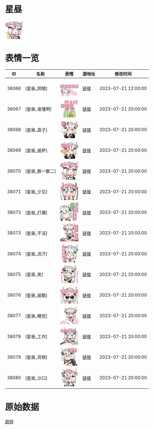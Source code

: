 # 星昼

<img src="./cover.png" height="60" alt="cover" />

# 表情一览

|ID|名称|表情|源地址|修改时间|
|----|----|----|----|----|
|38066|[星昼_阴暗]|<img src="./pic/038066_%5B星昼_阴暗%5D.png" height="60" alt="阴暗"/>|[链接](https://i0.hdslb.com/bfs/garb/4b7f53bcdd5d39abc1b976dbed0abd08687f71fd.png)|2023-07-21 12:00:00|
|38067|[星昼_谁懂啊]|<img src="./pic/038067_%5B星昼_谁懂啊%5D.png" height="60" alt="谁懂啊"/>|[链接](https://i0.hdslb.com/bfs/garb/62ebcc18d5a0430f58c63cff57e9ba576db3c5bd.png)|2023-07-21 20:00:00|
|38068|[星昼_盘子]|<img src="./pic/038068_%5B星昼_盘子%5D.png" height="60" alt="盘子"/>|[链接](https://i0.hdslb.com/bfs/garb/38e1df9a829608f6b79c4535a5231648edeaa843.png)|2023-07-21 20:00:00|
|38069|[星昼_披萨]|<img src="./pic/038069_%5B星昼_披萨%5D.png" height="60" alt="披萨"/>|[链接](https://i0.hdslb.com/bfs/garb/bcbc451f7376504c3c8010bcea0488dcfd3fccdc.png)|2023-07-21 20:00:00|
|38070|[星昼_数一数二]|<img src="./pic/038070_%5B星昼_数一数二%5D.png" height="60" alt="数一数二"/>|[链接](https://i0.hdslb.com/bfs/garb/a8e99594e160d9b249f02a06869d8e317d37b8f7.png)|2023-07-21 20:00:00|
|38071|[星昼_少见]|<img src="./pic/038071_%5B星昼_少见%5D.png" height="60" alt="少见"/>|[链接](https://i0.hdslb.com/bfs/garb/7f4682d79e3de9e01c8c6fe3d31c8ea5d63b9bbb.png)|2023-07-21 20:00:00|
|38072|[星昼_打爆]|<img src="./pic/038072_%5B星昼_打爆%5D.png" height="60" alt="打爆"/>|[链接](https://i0.hdslb.com/bfs/garb/8581203d9f1fb7646ca0092fa24c0392b051fd36.png)|2023-07-21 20:00:00|
|38073|[星昼_干活]|<img src="./pic/038073_%5B星昼_干活%5D.png" height="60" alt="干活"/>|[链接](https://i0.hdslb.com/bfs/garb/cb677c8b0f2cc5aa9b5d0739e5fea60198190376.png)|2023-07-21 20:00:00|
|38074|[星昼_流汗]|<img src="./pic/038074_%5B星昼_流汗%5D.png" height="60" alt="流汗"/>|[链接](https://i0.hdslb.com/bfs/garb/b682039c174ef431d5117e3c7a1ea33a30a59b8c.png)|2023-07-21 20:00:00|
|38075|[星昼_笑]|<img src="./pic/038075_%5B星昼_笑%5D.png" height="60" alt="笑"/>|[链接](https://i0.hdslb.com/bfs/garb/24ee50af2b5f24adef796a7477a8476c6af19ae5.png)|2023-07-21 20:00:00|
|38076|[星昼_装酷]|<img src="./pic/038076_%5B星昼_装酷%5D.png" height="60" alt="装酷"/>|[链接](https://i0.hdslb.com/bfs/garb/2943d4d55ee0c4fd5c970498c9c939b143da10b8.png)|2023-07-21 20:00:00|
|38077|[星昼_睡觉]|<img src="./pic/038077_%5B星昼_睡觉%5D.png" height="60" alt="睡觉"/>|[链接](https://i0.hdslb.com/bfs/garb/330862850af992c687aeee2928465d31081ec9fb.png)|2023-07-21 20:00:00|
|38078|[星昼_工作]|<img src="./pic/038078_%5B星昼_工作%5D.png" height="60" alt="工作"/>|[链接](https://i0.hdslb.com/bfs/garb/aba9177a6cdf40979b6e930355809f15f5667960.png)|2023-07-21 20:00:00|
|38079|[星昼_背锅]|<img src="./pic/038079_%5B星昼_背锅%5D.png" height="60" alt="背锅"/>|[链接](https://i0.hdslb.com/bfs/garb/ecc77d502ca4389c9dd35cb7e46d1c7c05660af7.png)|2023-07-21 20:00:00|
|38080|[星昼_沙口]|<img src="./pic/038080_%5B星昼_沙口%5D.png" height="60" alt="沙口"/>|[链接](https://i0.hdslb.com/bfs/garb/061bab66a0eab5928f1151703308a3bfdf2d408f.png)|2023-07-21 20:00:00|

# 原始数据

[跳转](./raw.json)

